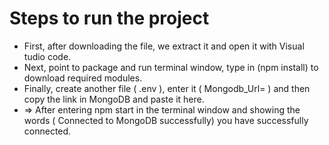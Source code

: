 # Steps to run the project
- First, after downloading the file, we extract it and open it with Visual tudio code.
- Next, point to package and run terminal window, type in (npm install) to download required modules.
- Finally, create another file ( .env ), enter it ( Mongodb_Url= ) and then copy the link in MongoDB and paste it here. 
- => After entering npm start in the terminal window and showing the words ( Connected to MongoDB successfully) you have successfully connected.
